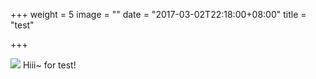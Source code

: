 +++
weight = 5
image = ""
date = "2017-03-02T22:18:00+08:00"
title = "test"

+++

![](http://www.cutestpaw.com/wp-content/uploads/2011/11/cute-cat.jpg)
Hiii~
for test!
